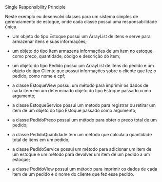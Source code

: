 Single Responsibility Principle

Neste exemplo eu desenvolvi classes para um sistema
simples de gerenciamento de estoque, onde cada classe
possui uma responsabilidade única.

- Um objeto do tipo Estoque possui um ArrayList de itens
e serve para armazenar itens e suas informações; 

- um objeto do tipo Item armazena informações de um item
no estoque, como preço, quantidade, código e descrição
do item;

- um objeto do tipo Pedido possui um ArrayList de itens do
pedido e um objeto do tipo Cliente que possui informações
sobre o cliente que fez o pedido, como nome e cpf;

- a classe EstoqueView possui um método para imprimir os dados
de cada item em um determinado objeto do tipo Estoque passado
como argumento;

- a classe EstoqueService possui um método para registrar ou retirar
um item de um objeto do tipo Estoque passado como argumento;

- a classe PedidoPreco possui um método para obter o preco total de
um pedido;

- a classe PedidoQuantidade tem um método que calcula a quantidade
total de itens em um pedido;

- a classe PedidoService possui um método para adicionar um item de
um estoque e um método para devolver um item de um pedido a um estoque;

- a classe PedidoView possui um método para imprimir os dados de
cada item de um pedido e o nome do cliente que fez esse pedido.

